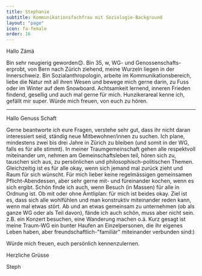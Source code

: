 ```yaml
---
title: Stephanie
subtitle: Kommunikationsfachfrau mit Soziologie-Background
layout: "page"
icon: fa-female
order: 16
---
```


Hallo Zämä

Bin sehr neugierig geworden😊. Bin 35, w, WG- und Genossenschafts-erprobt, von Bern nach Zürich ziehend, meine Wurzeln liegen in der Innerschweiz. Bin Sozialanthropologin, arbeite im Kommunikationsbereich, liebe die Natur mit all ihren Wesen und bewege mich gerne darin, zu Fuss oder im Winter auf dem Snowboard. Achtsamkeit lernend, inneren Frieden findend, gesellig und auch mal gerne für mich. Hunzikerareal kenne ich, gefällt mir super. Würde mich freuen, von euch zu hören.

---


Hallo Genuss Schaft

Gerne beantworte ich eure Fragen, verstehe sehr gut, dass ihr nicht daran interessiert seid, ständig neue Mitbewohner/innen zu suchen.
Ich plane, mindestens zwei bis drei Jahre in Zürich zu bleiben (und somit in der WG, falls es für alle stimmt).
In meiner Traumgemeinschaft gehen alle respektvoll miteinander um, nehmen am Gemeinschaftsleben teil, hören sich zu, tauschen sich aus, zu persönlichen und philosophisch-politischen Themen. Gleichzeitig ist es für alle okay, wenn sich jemand mal zurück zieht und Raum für sich wünscht. Für mich lieber keine regelmässigen gemeinsamen Pflicht-Abendessen, aber sehr gerne mit- und füreinander kochen, wenn es sich ergibt. Schön finde ich auch, wenn Besuch (in Massen) für alle in Ordnung ist. Ob mit oder ohne Ämtliplan: für mich ist beides okay. Ziel ist es, dass sich alle wohlfühlen und man konstruktiv miteinander reden kann, wenn mal etwas stört. Ab und an etwas gemeinsam zu unternehmen (ob als ganze WG oder als Teil davon), fände ich auch schön, muss aber nicht sein. z.B. ein Konzert besuchen, eine Wanderung machen o.ä.
Kurz gesagt ist meine Traum-WG ein bunter Haufen an Einzelpersonen, die ihr eigenes Leben haben, aber freundschaftlich-"familiär" miteinander verbunden sind:)

Würde mich freuen, euch persönlich kennenzulernen.

Herzliche Grüsse

Steph
